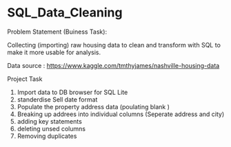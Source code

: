 # SQL_Data_Cleaning

Problem Statement (Buiness Task):

Collecting (importing) raw housing data to clean and transform with SQL to make it more usable for analysis.

Data source : https://www.kaggle.com/tmthyjames/nashville-housing-data

Project Task 
1. Import data to DB browser for SQL Lite
2. standerdise Sell date format
3. Populate the property address data (poulating blank )
4. Breaking up addrees into individual columns (Seperate address and city)
5. adding key statements
6. deleting unsed columns
7. Removing duplicates 

